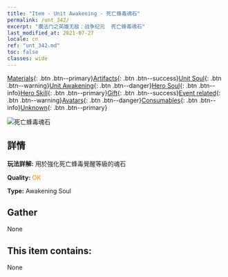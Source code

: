 ```yaml
---
title: "Item - Unit Awakening - 死亡蜂毒魂石"
permalink: /unt_342/
excerpt: "魔法门之英雄无敌：战争纪元  死亡蜂毒魂石"
last_modified_at: 2021-07-27
locale: cn
ref: "unt_342.md"
toc: false
classes: wide
---
```

 [Materials](/ItemsCN/){: .btn .btn--primary}[Artifacts](/ItemsCN/Artifacts/){: .btn .btn--success}[Unit Soul](/ItemsCN/UnitSoul/){: .btn .btn--warning}[Unit Awakening](/ItemsCN/UnitAwakening/){: .btn .btn--danger}[Hero Soul](/ItemsCN/HeroSoul/){: .btn .btn--info}[Hero Skill](/ItemsCN/HeroSkill/){: .btn .btn--primary}[Gift](/ItemsCN/Gift/){: .btn .btn--success}[Event related](/ItemsCN/Events/){: .btn .btn--warning}[Avatars](/ItemsCN/Avatars/){: .btn .btn--danger}[Consumables](/ItemsCN/Consumables/){: .btn .btn--info}[Unknown](/ItemsCN/Unknown/){: .btn .btn--primary}

 ![死亡蜂毒魂石](/images/u/tia_dufengcao.jpg)

## 詳情
 **玩法詳解:** 用於強化死亡蜂毒覺醒等級的魂石

 **Quality:** <span style="color: #FF8C00">OK</span>

 **Type:** Awakening Soul

## Gather

  None

## This item contains:

  None

